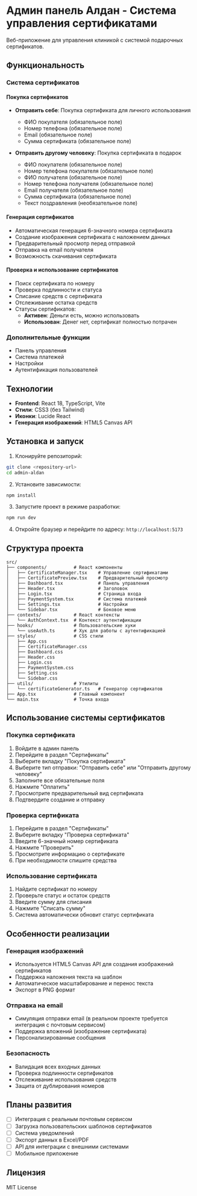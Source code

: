 # Админ панель Алдан - Система управления сертификатами

Веб-приложение для управления клиникой с системой подарочных сертификатов.

## Функциональность

### Система сертификатов

#### Покупка сертификатов

- **Отправить себе**: Покупка сертификата для личного использования

  - ФИО покупателя (обязательное поле)
  - Номер телефона (обязательное поле)
  - Email (обязательное поле)
  - Сумма сертификата (обязательное поле)

- **Отправить другому человеку**: Покупка сертификата в подарок
  - ФИО покупателя (обязательное поле)
  - Номер телефона покупателя (обязательное поле)
  - ФИО получателя (обязательное поле)
  - Номер телефона получателя (обязательное поле)
  - Email получателя (обязательное поле)
  - Сумма сертификата (обязательное поле)
  - Текст поздравления (необязательное поле)

#### Генерация сертификатов

- Автоматическая генерация 6-значного номера сертификата
- Создание изображения сертификата с наложением данных
- Предварительный просмотр перед отправкой
- Отправка на email получателя
- Возможность скачивания сертификата

#### Проверка и использование сертификатов

- Поиск сертификата по номеру
- Проверка подлинности и статуса
- Списание средств с сертификата
- Отслеживание остатка средств
- Статусы сертификатов:
  - **Активен**: Деньги есть, можно использовать
  - **Использован**: Денег нет, сертификат полностью потрачен

### Дополнительные функции

- Панель управления
- Система платежей
- Настройки
- Аутентификация пользователей

## Технологии

- **Frontend**: React 18, TypeScript, Vite
- **Стили**: CSS3 (без Tailwind)
- **Иконки**: Lucide React
- **Генерация изображений**: HTML5 Canvas API

## Установка и запуск

1. Клонируйте репозиторий:

```bash
git clone <repository-url>
cd admin-aldan
```

2. Установите зависимости:

```bash
npm install
```

3. Запустите проект в режиме разработки:

```bash
npm run dev
```

4. Откройте браузер и перейдите по адресу: `http://localhost:5173`

## Структура проекта

```
src/
├── components/          # React компоненты
│   ├── CertificateManager.tsx    # Управление сертификатами
│   ├── CertificatePreview.tsx    # Предварительный просмотр
│   ├── Dashboard.tsx             # Панель управления
│   ├── Header.tsx                # Заголовок
│   ├── Login.tsx                 # Страница входа
│   ├── PaymentSystem.tsx         # Система платежей
│   ├── Settings.tsx              # Настройки
│   └── Sidebar.tsx               # Боковое меню
├── contexts/            # React контексты
│   └── AuthContext.tsx  # Контекст аутентификации
├── hooks/               # Пользовательские хуки
│   └── useAuth.ts       # Хук для работы с аутентификацией
├── styles/              # CSS стили
│   ├── App.css
│   ├── CertificateManager.css
│   ├── Dashboard.css
│   ├── Header.css
│   ├── Login.css
│   ├── PaymentSystem.css
│   ├── Setting.css
│   └── Sidebar.css
├── utils/               # Утилиты
│   └── certificateGenerator.ts   # Генератор сертификатов
├── App.tsx              # Главный компонент
└── main.tsx             # Точка входа
```

## Использование системы сертификатов

### Покупка сертификата

1. Войдите в админ панель
2. Перейдите в раздел "Сертификаты"
3. Выберите вкладку "Покупка сертификата"
4. Выберите тип отправки: "Отправить себе" или "Отправить другому человеку"
5. Заполните все обязательные поля
6. Нажмите "Оплатить"
7. Просмотрите предварительный вид сертификата
8. Подтвердите создание и отправку

### Проверка сертификата

1. Перейдите в раздел "Сертификаты"
2. Выберите вкладку "Проверка сертификата"
3. Введите 6-значный номер сертификата
4. Нажмите "Проверить"
5. Просмотрите информацию о сертификате
6. При необходимости спишите средства

### Использование сертификата

1. Найдите сертификат по номеру
2. Проверьте статус и остаток средств
3. Введите сумму для списания
4. Нажмите "Списать сумму"
5. Система автоматически обновит статус сертификата

## Особенности реализации

### Генерация изображений

- Используется HTML5 Canvas API для создания изображений сертификатов
- Поддержка наложения текста на шаблон
- Автоматическое масштабирование и перенос текста
- Экспорт в PNG формат

### Отправка на email

- Симуляция отправки email (в реальном проекте требуется интеграция с почтовым сервисом)
- Поддержка вложений (изображение сертификата)
- Персонализированные сообщения

### Безопасность

- Валидация всех входных данных
- Проверка подлинности сертификатов
- Отслеживание использования средств
- Защита от дублирования номеров

## Планы развития

- [ ] Интеграция с реальным почтовым сервисом
- [ ] Загрузка пользовательских шаблонов сертификатов
- [ ] Система уведомлений
- [ ] Экспорт данных в Excel/PDF
- [ ] API для интеграции с внешними системами
- [ ] Мобильное приложение

## Лицензия

MIT License
